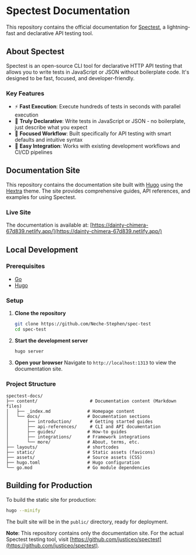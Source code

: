 # Spectest Documentation

This repository contains the official documentation for [Spectest](https://github.com/justiceo/spectest), a lightning-fast and declarative API testing tool.

## About Spectest

Spectest is an open-source CLI tool for declarative HTTP API testing that allows you to write tests in JavaScript or JSON without boilerplate code. It's designed to be fast, focused, and developer-friendly.

### Key Features

- ⚡ **Fast Execution**: Execute hundreds of tests in seconds with parallel execution
- 📝 **Truly Declarative**: Write tests in JavaScript or JSON - no boilerplate, just describe what you expect
- 🎯 **Focused Workflow**: Built specifically for API testing with smart defaults and intuitive syntax
- 🔧 **Easy Integration**: Works with existing development workflows and CI/CD pipelines

## Documentation Site

This repository contains the documentation site built with [Hugo](https://gohugo.io/) using the [Hextra](https://github.com/imfing/hextra) theme. The site provides comprehensive guides, API references, and examples for using Spectest.

### Live Site

The documentation is available at: [https://dainty-chimera-67d839.netlify.app/](https://dainty-chimera-67d839.netlify.app/)

## Local Development

### Prerequisites

- [Go](https://golang.org/dl/)
- [Hugo](https://gohugo.io/installation/) 

### Setup

1. **Clone the repository**
   ```bash
   git clone https://github.com/Neche-Stephen/spec-test
   cd spec-test
   ```

2. **Start the development server**
   ```bash
   hugo server
   ```

3. **Open your browser**
   Navigate to `http://localhost:1313` to view the documentation site.

### Project Structure

```
spectest-docs/
├── content/                    # Documentation content (Markdown files)
│   ├── _index.md              # Homepage content
│   └── docs/                  # Documentation sections
│       ├── introduction/       # Getting started guides
│       ├── api-references/     # CLI and API documentation
│       ├── guides/            # How-to guides
│       ├── integrations/      # Framework integrations
│       └── more/              # About, terms, etc.
├── layouts/                   # shortcodes
├── static/                    # Static assets (favicons)
├── assets/                    # Source assets (CSS)
├── hugo.toml                  # Hugo configuration
└── go.mod                     # Go module dependencies
```

## Building for Production

To build the static site for production:

```bash
hugo --minify
```

The built site will be in the `public/` directory, ready for deployment.

**Note**: This repository contains only the documentation site. For the actual Spectest testing tool, visit [https://github.com/justiceo/spectest](https://github.com/justiceo/spectest). 